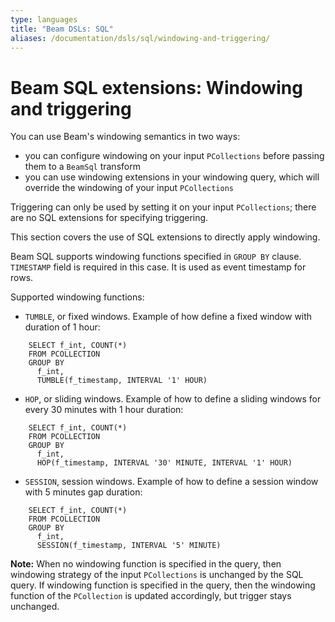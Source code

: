 ```yaml
---
type: languages
title: "Beam DSLs: SQL"
aliases: /documentation/dsls/sql/windowing-and-triggering/
---
```

<!--
Licensed under the Apache License, Version 2.0 (the "License");
you may not use this file except in compliance with the License.
You may obtain a copy of the License at

http://www.apache.org/licenses/LICENSE-2.0

Unless required by applicable law or agreed to in writing, software
distributed under the License is distributed on an "AS IS" BASIS,
WITHOUT WARRANTIES OR CONDITIONS OF ANY KIND, either express or implied.
See the License for the specific language governing permissions and
limitations under the License.
-->

# Beam SQL extensions: Windowing and triggering

You can use Beam's windowing semantics in two ways:

 - you can configure windowing on your input `PCollections` before passing them
   to a `BeamSql` transform
 - you can use windowing extensions in your windowing query, which will override
   the windowing of your input `PCollections`

Triggering can only be used by setting it on your input `PCollections`; there
are no SQL extensions for specifying triggering.

This section covers the use of SQL extensions to directly apply windowing.

Beam SQL supports windowing functions specified in `GROUP BY` clause.
`TIMESTAMP` field is required in this case. It is used as event timestamp for
rows.

Supported windowing functions:
* `TUMBLE`, or fixed windows. Example of how define a fixed window with duration of 1 hour:
```
    SELECT f_int, COUNT(*)
    FROM PCOLLECTION
    GROUP BY
      f_int,
      TUMBLE(f_timestamp, INTERVAL '1' HOUR)
```
* `HOP`, or sliding windows. Example of how to define a sliding windows for every 30 minutes with 1 hour duration:
```
    SELECT f_int, COUNT(*)
    FROM PCOLLECTION
    GROUP BY
      f_int,
      HOP(f_timestamp, INTERVAL '30' MINUTE, INTERVAL '1' HOUR)
```
* `SESSION`, session windows. Example of how to define a session window with 5 minutes gap duration:
```
    SELECT f_int, COUNT(*)
    FROM PCOLLECTION
    GROUP BY
      f_int,
      SESSION(f_timestamp, INTERVAL '5' MINUTE)
```

**Note:** When no windowing function is specified in the query, then windowing strategy of the input `PCollections` is unchanged by the SQL query. If windowing function is specified in the query, then the windowing function of the `PCollection` is updated accordingly, but trigger stays unchanged.
